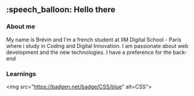 <h2>:speech_balloon: Hello there </h2>


<h3>About me</h3>
<p>My name is Brévin and I'm a french student at IIM Digital School - Paris where i study in Coding and Digital Innovation.
I am passionate about web development and the new technologies.
I have a preference for the back-end </p>

<h3>Learnings</h3>


<img src="https://badgen.net/badge/CSS/blue" alt=CSS">

    

